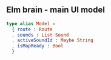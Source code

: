 ## Elm brain - main UI model

```elm
type alias Model =
  { route : Route
  , sounds : List Sound
  , activeSoundId : Maybe String
  , isMapReady : Bool
  }
```
